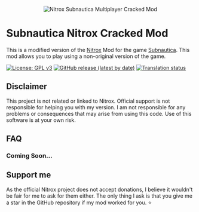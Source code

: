 
<p align="center">
    <img src="https://i.imgur.com/ofnNX5z.gif" alt="Nitrox Subnautica Multiplayer Cracked Mod" />
</p>

# Subnautica Nitrox Cracked Mod
This is a modified version of the <a href="https://github.com/SubnauticaNitrox/Nitrox">Nitrox</a> Mod for the game <a href="https://unknownworlds.com/subnautica/">Subnautica</a>. This mod allows you to play using a non-original version of the game.

[![License: GPL v3](https://img.shields.io/badge/License-GPLv3-blue.svg)](https://www.gnu.org/licenses/gpl-3.0)
[![GitHub release (latest by date)](https://img.shields.io/github/v/release/Papela/Nitrox-Cracked-Mod)](https://github.com/Papela/Nitrox-Cracked-Mod/releases)
[![Translation status](https://hosted.weblate.org/widgets/subnauticanitrox/-/svg-badge.svg)](https://hosted.weblate.org/engage/subnauticanitrox/)

## Disclaimer
This project is not related or linked to Nitrox. Official support is not responsible for helping you with my version. I am not responsible for any problems or consequences that may arise from using this code. Use of this software is at your own risk.

## FAQ
### Coming Soon...

## Support me
As the official Nitrox project does not accept donations, I believe it wouldn't be fair for me to ask for them either. The only thing I ask is that you give me a star in the GitHub repository if my mod worked for you. ⭐